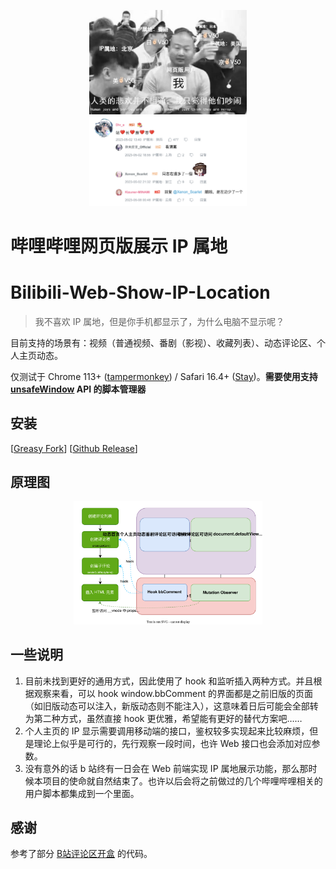 <p align="center">
    <img src="./assets/banner.jpg" width = "50%">
    <img src="./assets/preview.png" width = "50%">
</p>

# 哔哩哔哩网页版展示 IP 属地
# Bilibili-Web-Show-IP-Location

> 我不喜欢 IP 属地，但是你手机都显示了，为什么电脑不显示呢？

目前支持的场景有：视频（普通视频、番剧（影视）、收藏列表）、动态评论区、个人主页动态。

仅测试于 Chrome 113+ ([tampermonkey](https://github.com/Tampermonkey/tampermonkey)) / Safari 16.4+ ([Stay](https://github.com/shenruisi/Stay))。**需要使用支持 [unsafeWindow](https://www.tampermonkey.net/documentation.php#api:unsafeWindow) API 的脚本管理器**


## 安装

[[Greasy Fork](https://greasyfork.org/zh-CN/scripts/466815)] [[Github Release](https://github.com/MaxChang3/Bilibili-Web-Show-IP-Location/releases/latest/download/bilibili-web-show-ip-location.user.js)]

## 原理图

<p align="center">
    <img src="./assets/diagram.svg" width = "60%">
</p>

## 一些说明

1. 目前未找到更好的通用方式，因此使用了 hook 和监听插入两种方式。并且根据观察来看，可以 hook window.bbComment 的界面都是之前旧版的页面（如旧版动态可以注入，新版动态则不能注入），这意味着日后可能会全部转为第二种方式，虽然直接 hook 更优雅，希望能有更好的替代方案吧……
2. 个人主页的 IP 显示需要调用移动端的接口，鉴权较多实现起来比较麻烦，但是理论上似乎是可行的，先行观察一段时间，也许 Web 接口也会添加对应参数。
3. 没有意外的话 b 站终有一日会在 Web 前端实现 IP 属地展示功能，那么那时候本项目的使命就自然结束了。也许以后会将之前做过的几个哔哩哔哩相关的用户脚本都集成到一个里面。

## 感谢

参考了部分 [B站评论区开盒](https://greasyfork.org/zh-CN/scripts/448434) 的代码。
